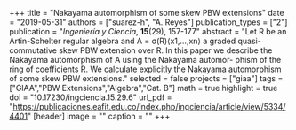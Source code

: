 +++
title = "Nakayama automorphism of some skew PBW extensions"
date = "2019-05-31"
authors = ["suarez-h", "A. Reyes"]
publication_types = ["2"]
publication = "*Ingeniería y Ciencia*, **15**(29), 157-177"
abstract = "Let R be an Artin-Schelter regular algebra and A = σ(R)⟨x1,...,xn⟩ a graded quasi-commutative skew PBW extension over R. In this paper we describe the Nakayama automorphism of A using the Nakayama automor- phism of the ring of coefficients R. We calculate explicitly the Nakayama automorphism of some skew PBW extensions."
selected = false
projects = ["giaa"]
tags = ["GIAA","PBW Extensions","Algebra","Cat. B"]
math = true
highlight = true
doi = "10.17230/ingciencia.15.29.6"
url_pdf = "https://publicaciones.eafit.edu.co/index.php/ingciencia/article/view/5334/4401"
[header]
image = ""
caption = ""
+++
